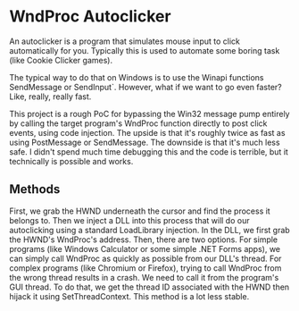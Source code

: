 # WndProc Autoclicker

An autoclicker is a program that simulates mouse input to click automatically for you.
Typically this is used to automate some boring task (like Cookie Clicker games).

The typical way to do that on Windows is to use the Winapi functions SendMessage or SendInput`.
However, what if we want to go even faster? Like, really, really fast.

This project is a rough PoC for bypassing the Win32 message pump entirely by calling the target program's WndProc function directly to post click events, using code injection.
The upside is that it's roughly twice as fast as using PostMessage or SendMessage. The downside is that it's much less safe.
I didn't spend much time debugging this and the code is terrible, but it technically is possible and works.

## Methods
First, we grab the HWND underneath the cursor and find the process it belongs to.
Then we inject a DLL into this process that will do our autoclicking using a standard LoadLibrary injection.
In the DLL, we first grab the HWND's WndProc's address. Then, there are two options.
For simple programs (like Windows Calculator or some simple .NET Forms apps), we can simply call WndProc as quickly as possible from our DLL's thread.
For complex programs (like Chromium or Firefox), trying to call WndProc from the wrong thread results in a crash. We need to call it from the program's GUI thread.
To do that, we get the thread ID associated with the HWND then hijack it using SetThreadContext. This method is a lot less stable.

